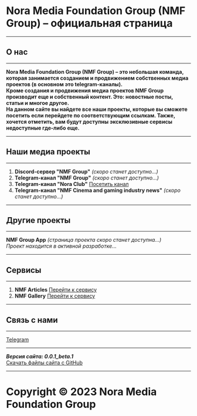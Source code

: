 # Nora Media Foundation Group (NMF Group) – официальная страница
***
## О нас
***

**Nora Media Foundation Group (NMF Group) – это небольшая команда, которая занимается созданием и продвижением собственных медиа проектов (в основном это telegram-каналы).**  
**Кроме создания и продвижения медиа проектов NMF Group производит еще и собственный контент. Это: новостные посты, статьи и многое другое.**  
**На данном сайте вы найдете все наши проекты, которые вы сможете посетить если перейдете по соответствующим ссылкам. Также, хочется отметить, вам будут доступны эксклюзивные сервисы недоступные где-либо еще.**

***
## Наши медиа проекты
***

1. **Discord-сервер "NMF Group"** *(скоро станет доступно...)*
2. **Telegram-канал "NMF Group"** *(скоро станет доступно...)*
3. **Telegram-канал "Nora Club"** [Посетить канал](https://t.me/+Ih-wLiMZ8X1kNDli)
4. **Telegram-канал "NMF Cinema and gaming industry news"** *(скоро станет доступно...)*

***
## Другие проекты
***

**NMF Group App** *(страница проекта скоро станет доступна...)*  
*Проект находится в активной разработке...*

***
## Сервисы
***

1. **NMF Articles** [Перейти к сервису](nmfarticles.html)
2. **NMF Gallery** [Перейти к сервису](nmfgallery.html)

***
## Связь с нами
***

[Telegram](https://t.me/horakannn)

***

***Версия сайта: 0.0.1_beta.1***  
[Скачать файлы сайта с GitHub](https://github.com/nmfgroup/nmfgroup_site)

***
# Copyright © 2023 Nora Media Foundation Group